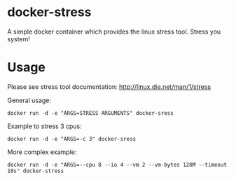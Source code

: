 docker-stress
=============

A simple docker container which provides the linux stress tool. Stress you system!

Usage
=====

Please see stress tool documentation: http://linux.die.net/man/1/stress

General usage:

    docker run -d -e "ARGS=STRESS ARGUMENTS" docker-sress 

Example to stress 3 cpus:

    docker run -d -e "ARGS=-c 3" docker-sress

More complex example:

    docker run -d -e "ARGS=--cpu 8 --io 4 --vm 2 --vm-bytes 128M --timeout 10s" docker-stress

